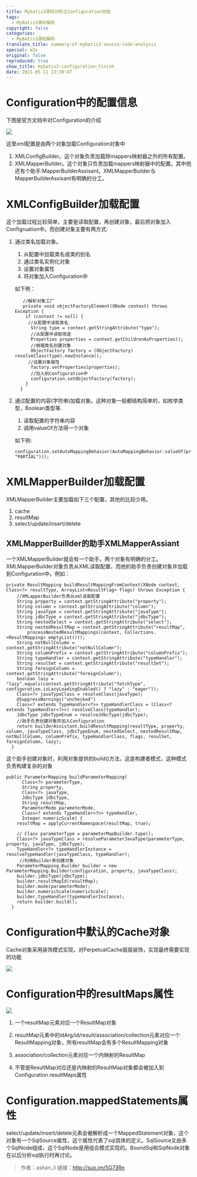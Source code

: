 ```yaml
---
title: Mybatis3源码分析之Configuration总结
tags:
  - MyBatis3源码解析
copyright: false
categories:
  - MyBatis3源码解析
translate_title: summary-of-mybatis3-source-code-analysis
special: m3s
original: false
reproduced: true
show_title: mybatis3-configuration-finish
date: 2021-05-11 13:30:47
---
```


Configuration中的配置信息
===================

下图是官方文档中对Configuration的介绍

![](https://img-blog.csdn.net/20151219085115235)  

这里xml配置是由两个对象加载Configuration对象中

1.  XMLConfigBuilder。这个对象负责加载除mappers映射器之外的所有配置。
2.  XMLMapperBuilder。这个对象只负责加载mappers映射器中的配置。其中他还有个助手:MapperBuilderAssisant。XMLMapperBuilder与MapperBuilderAssisant有明确的分工。

XMLConfigBuilder加载配置
====================

这个加载过程比较简单，主要是读取配置，再创建对象，最后把对象加入Configruation中。而创建对象主要有两方式:

1.  通过类名加载对象。
    
    1.  从配置中加载类名或类的别名
    2.  通过类名实例化对象
    3.  设置对象属性
    4.  将对象加入Configuration中
    
    如下例：
    
         
           //解析对象工厂
           private void objectFactoryElement(XNode context) throws Exception {
            if (context != null) {
             //从配置中读取类名
              String type = context.getStringAttribute("type");
              //从配置中读取改造
              Properties properties = context.getChildrenAsProperties();
              //根据类名创建对象
              ObjectFactory factory = (ObjectFactory) resolveClass(type).newInstance();
             //设置对象属性
              factory.setProperties(properties);
              //加入到Configuration中
              configuration.setObjectFactory(factory);
            }
          }
    
      
    
2.  通过配置的内容(字符串)加载对象。这种对象一般都结构简单的，如枚举类型，Boolean类型等.
    
    1.  读取配置的字符串内容
    2.  调用valueOf方法得一个对象
    
    如下例:
    
        configuration.setAutoMappingBehavior(AutoMappingBehavior.valueOf(props.getProperty("autoMappingBehavior", "PARTIAL")));
    

XMLMapperBuilder加载配置
====================

XMLMapperBuilder主要加载如下三个配置，其他的比较少用。

1.  cache
2.  resultMap
3.  select/update/insert/delete

  

XMLMapperBuillder的助手XMLMapperAssiant
------------------------------------

一个XMLMapperBuilder就会有一个助手。两个对象有明确的分工。XMLMapperBuilder对象负责从XML读取配置，而他的助手负责创建对象并加载到Configuration中。例如：

    private ResultMapping buildResultMappingFromContext(XNode context, Class<?> resultType, ArrayList<ResultFlag> flags) throws Exception {
        //XMLapperBuilder负责从xml读取配置
        String property = context.getStringAttribute("property");
        String column = context.getStringAttribute("column");
        String javaType = context.getStringAttribute("javaType");
        String jdbcType = context.getStringAttribute("jdbcType");
        String nestedSelect = context.getStringAttribute("select");
        String nestedResultMap = context.getStringAttribute("resultMap",
            processNestedResultMappings(context, Collections.<ResultMapping> emptyList()));
        String notNullColumn = context.getStringAttribute("notNullColumn");
        String columnPrefix = context.getStringAttribute("columnPrefix");
        String typeHandler = context.getStringAttribute("typeHandler");
        String resulSet = context.getStringAttribute("resultSet");
        String foreignColumn = context.getStringAttribute("foreignColumn");
        boolean lazy = "lazy".equals(context.getStringAttribute("fetchType", configuration.isLazyLoadingEnabled() ? "lazy" : "eager"));
        Class<?> javaTypeClass = resolveClass(javaType);
        @SuppressWarnings("unchecked")
        Class<? extends TypeHandler<?>> typeHandlerClass = (Class<? extends TypeHandler<?>>) resolveClass(typeHandler);
        JdbcType jdbcTypeEnum = resolveJdbcType(jdbcType);
        //助手负责创建对象并加入Configuration
        return builderAssistant.buildResultMapping(resultType, property, column, javaTypeClass, jdbcTypeEnum, nestedSelect, nestedResultMap, notNullColumn, columnPrefix, typeHandlerClass, flags, resulSet, foreignColumn, lazy);
      }

这个助手创建对象时，利用对象提供的build()方法，这是构建者模式，这种模式负责构建复杂的对象

    public ParameterMapping buildParameterMapping(
          Class<?> parameterType,
          String property,
          Class<?> javaType,
          JdbcType jdbcType,
          String resultMap,
          ParameterMode parameterMode,
          Class<? extends TypeHandler<?>> typeHandler,
          Integer numericScale) {
        resultMap = applyCurrentNamespace(resultMap, true);
    
        // Class parameterType = parameterMapBuilder.type();
        Class<?> javaTypeClass = resolveParameterJavaType(parameterType, property, javaType, jdbcType);
        TypeHandler<?> typeHandlerInstance = resolveTypeHandler(javaTypeClass, typeHandler);
         //利用Builder来创建对象
        ParameterMapping.Builder builder = new ParameterMapping.Builder(configuration, property, javaTypeClass);
        builder.jdbcType(jdbcType);
        builder.resultMapId(resultMap);
        builder.mode(parameterMode);
        builder.numericScale(numericScale);
        builder.typeHandler(typeHandlerInstance);
        return builder.build();
      }

Configuration中默认的Cache对象
========================

Cache对象采用装饰模式实现，对PerpetualCache层层装饰，实现最终需要实现的功能

![](https://img-blog.csdn.net/20151219132913600)  

  

Configuration中的resultMaps属性
===========================

![](https://img-blog.csdn.net/20151219141032756)  

1.  一个resultMap元素对应一个ResultMap对象
2.  resultMap元素中的idArg/id/result/association/collection元素对应一个ResultMapping对象，所有resultMap会有多个ResultMapping对象
3.  association/collection元素对应一个内映射的ResultMap  
    
4.  不管是ResultMap对应还是内映射的ResultMap对象都会被加入到Configuration.resultMaps属性

Configuration.mappedStatements属性
================================

select/update/insert/detele元素会被解析成一个MappedStatement对象，这个对象有一个SqlSource属性，这个属性代表了sql具体的定义。SqlSource又由多个SqlNode组成，这个SqlNode是用组合模式实现的。BoundSql和SqlNode对象在以后分析sql执行时再讨论。

> 作者：ashan_li
> 链接：http://suo.im/5G73Rn
